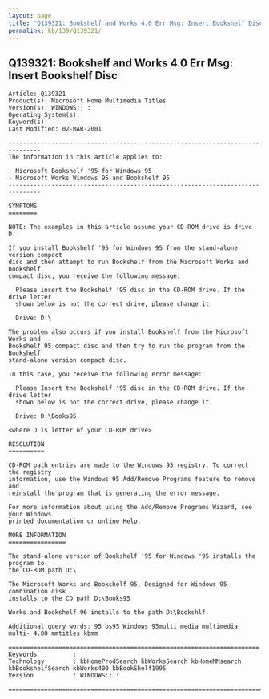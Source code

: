```yaml
---
layout: page
title: "Q139321: Bookshelf and Works 4.0 Err Msg: Insert Bookshelf Disc"
permalink: kb/139/Q139321/
---
```


## Q139321: Bookshelf and Works 4.0 Err Msg: Insert Bookshelf Disc

	Article: Q139321
	Product(s): Microsoft Home Multimedia Titles
	Version(s): WINDOWS:; :
	Operating System(s): 
	Keyword(s): 
	Last Modified: 02-MAR-2001
	
	-------------------------------------------------------------------------------
	The information in this article applies to:
	
	- Microsoft Bookshelf '95 for Windows 95 
	- Microsoft Works Windows 95 and Bookshelf 95 
	-------------------------------------------------------------------------------
	
	SYMPTOMS
	========
	
	NOTE: The examples in this article assume your CD-ROM drive is drive D.
	
	If you install Bookshelf '95 for Windows 95 from the stand-alone version compact
	disc and then attempt to run Bookshelf from the Microsoft Works and Bookshelf
	compact disc, you receive the following message:
	
	  Please insert the Bookshelf '95 disc in the CD-ROM drive. If the drive letter
	  shown below is not the correct drive, please change it.
	
	  Drive: D:\
	
	The problem also occurs if you install Bookshelf from the Microsoft Works and
	Bookshelf 95 compact disc and then try to run the program from the Bookshelf
	stand-alone version compact disc.
	
	In this case, you receive the following error message:
	
	  Please Insert the Bookshelf '95 disc in the CD-ROM drive. If the drive letter
	  shown below is not the correct drive, please change it.
	
	  Drive: D:\Books95
	
	<where D is letter of your CD-ROM drive>
	
	RESOLUTION
	==========
	
	CD-ROM path entries are made to the Windows 95 registry. To correct the registry
	information, use the Windows 95 Add/Remove Programs feature to remove and
	reinstall the program that is generating the error message.
	
	For more information about using the Add/Remove Programs Wizard, see your Windows
	printed documentation or online Help.
	
	MORE INFORMATION
	================
	
	The stand-alone version of Bookshelf '95 for Windows '95 installs the program to
	the CD-ROM path D:\
	
	The Microsoft Works and Bookshelf 95, Designed for Windows 95 combination disk
	installs to the CD path D:\Books95
	
	Works and Bookshelf 96 installs to the path D:\Bookshlf
	
	Additional query words: 95 bs95 Windows 95multi media multimedia multi- 4.00 mmtitles kbmm
	
	======================================================================
	Keywords          :  
	Technology        : kbHomeProdSearch kbWorksSearch kbHomeMMsearch kbBookshelfSearch kbWorks400 kbBookShelf1995
	Version           : WINDOWS:; :
	
	=============================================================================
	

